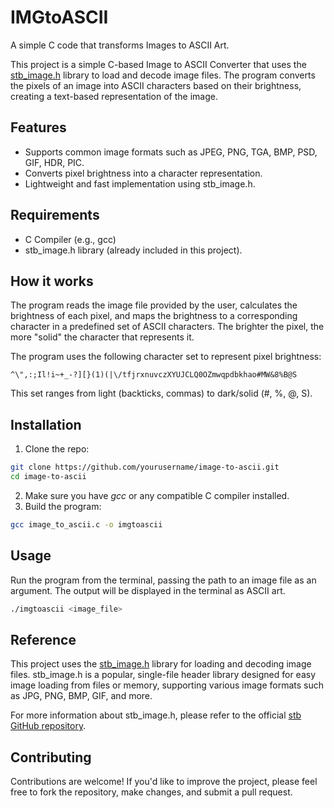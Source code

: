 # IMGtoASCII
A simple C code that transforms Images to ASCII Art.

This project is a simple C-based Image to ASCII Converter that uses the [stb_image.h](https://github.com/nothings/stb)  library to load and decode image files. The program converts the pixels of an image into ASCII characters based on their brightness, creating a text-based representation of the image.

## Features
- Supports common image formats such as JPEG, PNG, TGA, BMP, PSD, GIF, HDR, PIC.
- Converts pixel brightness into a character representation.
- Lightweight and fast implementation using stb_image.h.
## Requirements
- C Compiler (e.g., gcc)
- stb_image.h library (already included in this project).

## How it works
The program reads the image file provided by the user, calculates the brightness of each pixel, and maps the brightness to a corresponding character in a predefined set of ASCII characters. The brighter the pixel, the more "solid" the character that represents it.

The program uses the following character set to represent pixel brightness:

`^\",:;Il!i~+_-?][}(1)(|\/tfjrxnuvczXYUJCLQ0OZmwqpdbkhao#MW&8%B@S`

This set ranges from light (backticks, commas) to dark/solid (#, %, @, S).

## Installation 

1. Clone the repo:

```sh
git clone https://github.com/yourusername/image-to-ascii.git
cd image-to-ascii
```

2. Make sure you have *gcc* or any compatible C compiler installed.
3. Build the program:

```sh
gcc image_to_ascii.c -o imgtoascii
```

## Usage
Run the program from the terminal, passing the path to an image file as an argument. The output will be displayed in the terminal as ASCII art.

```sh
./imgtoascii <image_file>
```

## Reference

This project uses the [stb_image.h](https://github.com/nothings/stb)  library for loading and decoding image files. stb_image.h is a popular, single-file header library designed for easy image loading from files or memory, supporting various image formats such as JPG, PNG, BMP, GIF, and more.

For more information about stb_image.h, please refer to the official [stb GitHub repository](https://github.com/nothings/stb).

## Contributing

Contributions are welcome! If you'd like to improve the project, please feel free to fork the repository, make changes, and submit a pull request.




